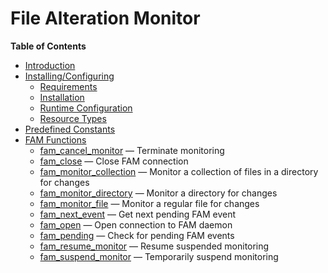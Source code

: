 File Alteration Monitor
=======================

**Table of Contents**

-   [Introduction](/intro/fam.html)
-   [Installing/Configuring](/fam/setup.html)
    -   [Requirements](/fam/setup.html#Requirements)
    -   [Installation](/fam/setup.html#Installation)
    -   [Runtime Configuration](/fam/setup.html#Runtime%20Configuration)
    -   [Resource Types](/fam/setup.html#Resource%20Types)
-   [Predefined Constants](/fam/constants.html)
-   [FAM Functions](/ref/fam.html)
    -   [fam\_cancel\_monitor](/ref/fam.html#fam_cancel_monitor) —
        Terminate monitoring
    -   [fam\_close](/ref/fam.html#fam_close) — Close FAM connection
    -   [fam\_monitor\_collection](/ref/fam.html#fam_monitor_collection)
        — Monitor a collection of files in a directory for changes
    -   [fam\_monitor\_directory](/ref/fam.html#fam_monitor_directory) —
        Monitor a directory for changes
    -   [fam\_monitor\_file](/ref/fam.html#fam_monitor_file) — Monitor a
        regular file for changes
    -   [fam\_next\_event](/ref/fam.html#fam_next_event) — Get next
        pending FAM event
    -   [fam\_open](/ref/fam.html#fam_open) — Open connection to FAM
        daemon
    -   [fam\_pending](/ref/fam.html#fam_pending) — Check for pending
        FAM events
    -   [fam\_resume\_monitor](/ref/fam.html#fam_resume_monitor) —
        Resume suspended monitoring
    -   [fam\_suspend\_monitor](/ref/fam.html#fam_suspend_monitor) —
        Temporarily suspend monitoring
